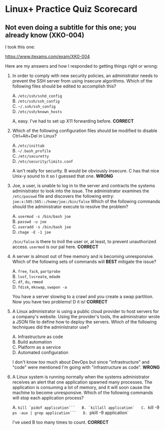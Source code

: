 # Linux+ Practice Quiz Scorecard
## Not even doing a subtitle for this one; you already know (XKO-004)

I took this one:

https://www.itexams.com/exam/XK0-004

Here are my answers and how I responded to getting things right or wrong:

1. In order to comply with new security policies, an administrator needs to prevent the SSH server from using insecure algorithms.
Which of the following files should be edited to accomplish this?

    A. `/etc/ssh/sshd_config`  
    B. `/etc/ssh/ssh_config`  
    C. `~/.ssh/ssh_config`  
    D. `/etc/ssh/known_hosts`  
    
    A, easy. I've had to set up X11 forwarding before. **CORRECT**

2. Which of the following configuration files should be modified to disable Ctrl+Alt+Del in Linux?

    A. `/etc/inittab`  
    B. `~/.bash_profile`  
    C. `/etc/securetty`  
    D. `/etc/security/limits.conf`  

    A isn't really for security. B would be obviously insecure. C has that
    nice Unix-y sound to it so I guessed that one. **WRONG**

3. Joe, a user, is unable to log in to the server and contracts the systems
administrator to look into the issue. The administrator examines the
`/etc/passwd` file and discovers the following entry:
`joe:x:505:505::/home/joe:/bin/false` Which of the following commands should
the administrator execute to resolve the problem?

    A. `usermod -s /bin/bash joe`  
    B. `passwd -u joe`  
    C. `useradd -s /bin/bash joe`  
    D. `chage -E -1 joe`  

    `/bin/false` is there to troll the user or, at least, to prevent
    unauthorized access. `usermod` is our pal here. **CORRECT**

4. A server is almost out of free memory and is becoming unresponsive. Which
of the following sets of commands will **BEST** mitigate the issue?

    A. `free`, `fack`, `partprobe`  
    B. `lsof`, `lvcreate`, `mdadm`  
    C. `df`, `du`, `rmmod`  
    D. `fdisk`, `mkswap`, `swapon -a`  

    You have a server slowing to a crawl and you create a swap partition. Now
    you have two problems! D it is! **CORRECT**

5. A Linux administrator is using a public cloud provider to host servers for
a company's website. Using the provider's tools, the administrator wrote a
JSON file to define how to deploy the servers. Which of the following
techniques did the administrator use?

    A. Infrastructure as code  
    B. Build automation  
    C. Platform as a service  
    D. Automated configuration  

    I don't know *too* much about DevOps but since "infrastructure" and "code"
    were mentioned I'm going with "infrastructure as code". **WRONG**

6. A Linux system is running normally when the systems administrator receives
an alert that one application spawned many processes. The application is
consuming a lot of memory, and it will soon cause the machine to become
unresponsive. Which of the following commands will stop each application
process?

    A. ``kill `pidof application```  
    B. `killall application`  
    C. ``kill -9 `ps -aux | grep application```  
    D. `pkill -9 application`  

    I've used B too many times to count. **CORRECT**
